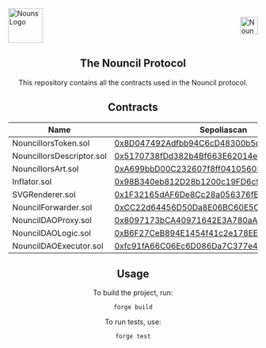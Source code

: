 <div style="display: flex; align-items: center; justify-content: space-between;">
  <img src="https://raw.githubusercontent.com/nounsDAO/nouns-monorepo/master/packages/nouns-assets/images/v0/4-glasses/glasses-square-blue-med-saturated.png" alt="Nouns Logo" width="70">
  <img src="https://raw.githubusercontent.com/curelycue/nouncillors-contracts/main/assets/your-image.png" alt="Nouncil Logo" width="35">
</div>

<h2 align="center">The Nouncil Protocol</h2>

<p align="center">
  This repository contains all the contracts used in the Nouncil protocol.
</p>

<h2 align="center">Contracts</h2>

<table align="center">
  <thead>
    <tr>
      <th>Name</th>
      <th>Sepoliascan</th>
      <th>Etherscan</th>
    </tr>
  </thead>
  <tbody>
  <tr>
    <td>NouncillorsToken.sol</td>
    <td><a href="https://sepolia.etherscan.io/address/0x8D047492Adfbb94C6cD48300b5df5e7872Ad0C40">0x8D047492Adfbb94C6cD48300b5df5e7872Ad0C40</a></td>
    <td>-</td>
  </tr>
  <tr>
    <td>NouncillorsDescriptor.sol</td>
    <td><a href="https://sepolia.etherscan.io/address/0x5170738fDd382b4Bf663E62014e5156C627b208a">0x5170738fDd382b4Bf663E62014e5156C627b208a</a></td>
    <td>-</td>
  </tr>
  <tr>
    <td>NouncillorsArt.sol</td>
    <td><a href="https://sepolia.etherscan.io/address/0xA699bbD00C232607f8ff04105603f40282F47fA5">0xA699bbD00C232607f8ff04105603f40282F47fA5</a></td>
    <td>-</td>
  </tr>
  <tr>
    <td>Inflator.sol</td>
    <td><a href="https://sepolia.etherscan.io/address/0x98B340eb812D28b1200c19FD6c9401e12E9C8437">0x98B340eb812D28b1200c19FD6c9401e12E9C8437</a></td>
    <td>-</td>
  </tr>
  <tr>
    <td>SVGRenderer.sol</td>
    <td><a href="https://sepolia.etherscan.io/address/0x1F32165dAF6De8Cc28a056376fE0d3C6D56A692b">0x1F32165dAF6De8Cc28a056376fE0d3C6D56A692b</a></td>
    <td>-</td>
  </tr>
  <tr>
    <td>NouncilForwarder.sol</td>
    <td><a href="https://sepolia.etherscan.io/address/0xCC22d64456D50Da8E06BC60E5C07D73a1AD5B344">0xCC22d64456D50Da8E06BC60E5C07D73a1AD5B344</a></td>
    <td>-</td>
  </tr>
    <tr>
      <td>NouncilDAOProxy.sol</td>
      <td><a href = "https://sepolia.etherscan.io/address/0x8097173bCA40971642E3A780aAd420a45E8Cb610">0x8097173bCA40971642E3A780aAd420a45E8Cb610</a></td>
      <td>-</td>
    </tr>
    <tr>
      <td>NouncilDAOLogic.sol</td>
      <td><a href = "https://sepolia.etherscan.io/address/0xB6F27CeB894E1454f41c2e178EEe016b66591210">0xB6F27CeB894E1454f41c2e178EEe016b66591210</a></td>
      <td>-</td>
    </tr>
    <tr>
      <td>NouncilDAOExecutor.sol</td>
      <td><a href = "https://sepolia.etherscan.io/address/0xfc91fA66C06Ec6D086Da7C377e4403Fb51dB0474">0xfc91fA66C06Ec6D086Da7C377e4403Fb51dB0474</a></td>
      <td>-</td>
    </tr>
  </tbody>
</table>

<h2 align="center">Usage</h2>

<p align="center">
  To build the project, run:
</p>

<div align="center">
<pre>
<code>forge build</code>
</pre>
</div>

<p align="center">
  To run tests, use:
</p>

<div align="center">
<pre>
<code>forge test</code>
</pre>
</div>

<h3 align="center">️</h3>
